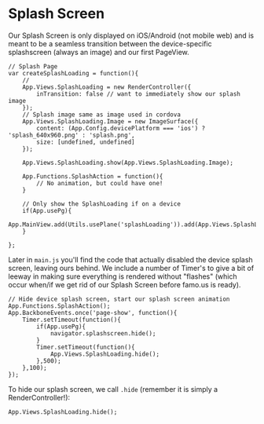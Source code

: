 # Splash Screen

Our Splash Screen is only displayed on iOS/Android (not mobile web) and is meant to be a seamless transition between the device-specific splashscreen (always an image) and our first PageView. 

    // Splash Page
    var createSplashLoading = function(){
        // 
        App.Views.SplashLoading = new RenderController({
            inTransition: false // want to immediately show our splash image
        });
        // Splash image same as image used in cordova
        App.Views.SplashLoading.Image = new ImageSurface({
            content: (App.Config.devicePlatform === 'ios') ? 'splash_640x960.png' : 'splash.png',
            size: [undefined, undefined]
        });

        App.Views.SplashLoading.show(App.Views.SplashLoading.Image);

        App.Functions.SplashAction = function(){
            // No animation, but could have one!
        }

        // Only show the SplashLoading if on a device
        if(App.usePg){
            App.MainView.add(Utils.usePlane('splashLoading')).add(App.Views.SplashLoading);
        }

    };
    

Later in `main.js` you'll find the code that actually disabled the device splash screen, leaving ours behind. We include a number of Timer's to give a bit of leeway in making sure everything is rendered without "flashes" (which occur when/if we get rid of our Splash Screen before famo.us is ready). 
    
    // Hide device splash screen, start our splash screen animation
    App.Functions.SplashAction();
    App.BackboneEvents.once('page-show', function(){
        Timer.setTimeout(function(){
            if(App.usePg){
                navigator.splashscreen.hide();
            }
            Timer.setTimeout(function(){
                App.Views.SplashLoading.hide();
            },500);
        },100);
    });
    


To hide our splash screen, we call `.hide` (remember it is simply a RenderController!): 

    App.Views.SplashLoading.hide();


    
    
